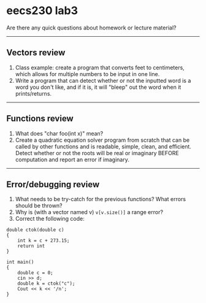 # eecs230 lab3

Are there any quick questions about homework or lecture material?

--------------
Vectors review
--------------

1. Class example: create a program that converts feet to centimeters, which allows for multiple 
numbers to be input in one line.
2. Write a program that can detect whether or not the inputted word is a word you don't like,
 and if it is, it will "bleep" out the word when it prints/returns.

--------------
Functions review
--------------
1. What does "char foo(int x)" mean?
2. Create a quadratic equation solver program from scratch that can be called by other functions 
and is readable, simple, clean, and efficient. Detect whether or not the roots will be real or 
imaginary BEFORE computation and report an error if imaginary.

--------------
Error/debugging review
--------------
1. What needs to be try-catch for the previous functions? What errors should be thrown?
2. Why is (with a vector named v) `v[v.size()]` a range error?
3. Correct the following code: 
```
double ctok(double c)
{
    int k = c + 273.15;
    return int
}

int main()
{
    double c = 0;
    cin >> d;
    double k = ctok("c");
    Cout << k << '/n';
}
```
